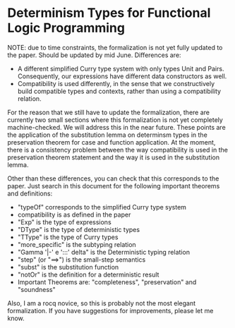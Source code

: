 # Determinism Types for Functional Logic Programming

NOTE: due to time constraints, the formalization is not yet fully updated
to the paper. Should be updated by mid June. Differences are:
- A different simplified Curry type system with only types Unit and Pairs.
  Consequently, our expressions have different data constructors as well.
- Compatibility is used differently, in the sense that we constructively
  build compatible types and contexts, rather than using a
  compatibility relation.

For the reason that we still have to update the formalization,
there are currently two small sections where this formalization
is not yet completely machine-checked. We will address this in the near future.
These points are the application of the substitution lemma on determinsm
types in the preservation theorem for case and function application.
At the moment, there is a consistency problem between the way compatibility
is used in the preservation theorem statement and the way it is used in the
substitution lemma.

Other than these differences, you can check that this corresponds to the paper.
Just search in this document for the following important theorems and
definitions:
- "typeOf" corresponds to the simplified Curry type system
- compatibility is as defined in the paper
- "Exp" is the type of expressions
- "DType" is the type of deterministic types
- "TType" is the type of Curry types
- "more_specific" is the subtyping relation
- "Gamma '|-' e ':::' delta" is the Deterministic typing relation
- "step" (or "==>") is the small-step semantics
- "subst" is the substitution function
- "notOr" is the definition for a deterministic result
- Important Theorems are: "completeness", "preservation" and "soundness"

Also, I am a rocq novice, so this is probably not the most elegant
formalization. If you have suggestions for improvements, please let me know.
